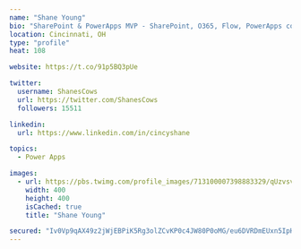 ```yaml
---
name: "Shane Young"
bio: "SharePoint & PowerApps MVP - SharePoint, O365, Flow, PowerApps consulting? @PowerApps911 | Pure Snark? You found it."
location: Cincinnati, OH
type: "profile"
heat: 108

website: https://t.co/91p5BQ3pUe

twitter:
  username: ShanesCows
  url: https://twitter.com/ShanesCows
  followers: 15511

linkedin:
  url: https://www.linkedin.com/in/cincyshane

topics:
  - Power Apps

images:
  - url: https://pbs.twimg.com/profile_images/713100007398883329/qUzvsvQ3_400x400.jpg
    width: 400
    height: 400
    isCached: true
    title: "Shane Young"

secured: "Iv0Vp9qAX49z2jWjEBPiK5Rg3olZCvKP0c4JW80P0oMG/eu6DVRDmEUxn5IpHn5OcENKD6wZThaM3fZJR1a8uhERTeVWykSpdH/jPncn51ZAyGRuexO7YZSXOjDBk1c4DyfqiJUiZNtoiW+olWjjTquMF6OUbM2rhaKmrTySPo+RdZ+eAZGCNOnKL6VPkR6mU3RZO7DA+cH3RFXkhRMID924PIq54Kg1KHmM4gP3n4dR7Pkf0YiNShgFI5On1cXV0nskHmxuAGFoKF/xSgbiBz3Vqrln9bkYptgaegT7B/hSymQVZEdzHAEMnR96bWDMTiwXMRUBQ5HCP+4k6Zci08g/5XieU0T1gKtYRHoV4U2RNMJ/9oxVUmCppueTIKBEx76GveIPDyPABSPwPyaM6SP7XQ8BA7A6ue7jDnFrFHk=;cY6mHDPkDTCMJjhuv4vmbg=="
---
```


